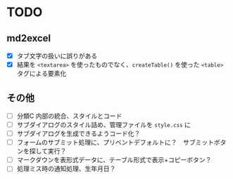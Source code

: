 # TODO

## md2excel

- [x] タブ文字の扱いに誤りがある
- [x] 結果を `<textarea>` を使ったものでなく、`createTable()` を使った `<table>` タグによる要素化

## その他

- [ ] 分類C 内部の統合、スタイルとコード
- [ ] サブダイアログのスタイル詰め、管理ファイルを `style.css` に
- [ ] サブダイアログを生成できるようコード化？
- [ ] フォームのサブミット処理に、プリベントデフォルトに？　サブミットボタンを探して実行？
- [ ] マークダウンを表形式データに、テーブル形式で表示+コピーボタン？
- [ ] 処理ミス時の通知処理、生年月日？
